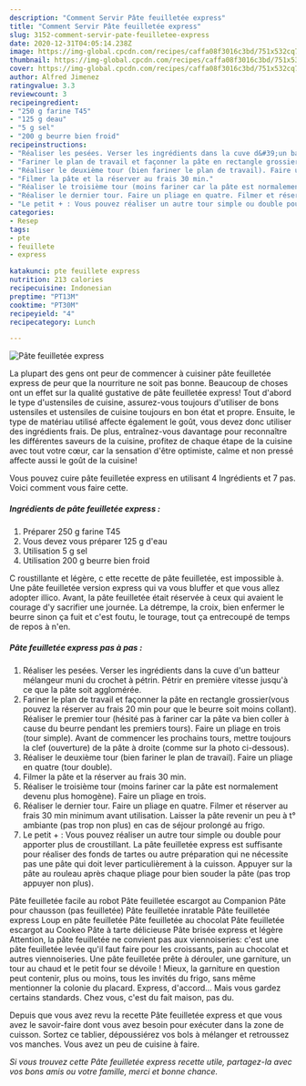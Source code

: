 ```yaml
---
description: "Comment Servir Pâte feuilletée express"
title: "Comment Servir Pâte feuilletée express"
slug: 3152-comment-servir-pate-feuilletee-express
date: 2020-12-31T04:05:14.238Z
image: https://img-global.cpcdn.com/recipes/caffa08f3016c3bd/751x532cq70/pate-feuilletee-express-photo-principale-de-la-recette.jpg
thumbnail: https://img-global.cpcdn.com/recipes/caffa08f3016c3bd/751x532cq70/pate-feuilletee-express-photo-principale-de-la-recette.jpg
cover: https://img-global.cpcdn.com/recipes/caffa08f3016c3bd/751x532cq70/pate-feuilletee-express-photo-principale-de-la-recette.jpg
author: Alfred Jimenez
ratingvalue: 3.3
reviewcount: 3
recipeingredient:
- "250 g farine T45"
- "125 g deau"
- "5 g sel"
- "200 g beurre bien froid"
recipeinstructions:
- "Réaliser les pesées. Verser les ingrédients dans la cuve d&#39;un batteur mélangeur muni du crochet à pétrin. Pétrir en première vitesse jusqu&#39;à ce que la pâte soit agglomérée."
- "Fariner le plan de travail et façonner la pâte en rectangle grossier(vous pouvez la réserver au frais 20 min pour que le beurre soit moins collant). Réaliser le premier tour (hésité pas à fariner car la pâte va bien coller à cause du beurre pendant les premiers tours). Faire un pliage en trois (tour simple). Avant de commencer les prochains tours, mettre toujours la clef (ouverture) de la pâte à droite (comme sur la photo ci-dessous)."
- "Réaliser le deuxième tour (bien fariner le plan de travail). Faire un pliage en quatre (tour double)."
- "Filmer la pâte et la réserver au frais 30 min."
- "Réaliser le troisième tour (moins fariner car la pâte est normalement devenu plus homogène). Faire un pliage en trois."
- "Réaliser le dernier tour. Faire un pliage en quatre. Filmer et réserver au frais 30 min minimum avant utilisation. Laisser la pâte revenir un peu à t° ambiante (pas trop non plus) en cas de séjour prolongé au frigo."
- "Le petit + : Vous pouvez réaliser un autre tour simple ou double pour apporter plus de croustillant. La pâte feuilletée express est suffisante pour réaliser des fonds de tartes ou autre préparation qui ne nécessite pas une pâte qui doit lever particulièrement à la cuisson. Appuyer sur la pâte au rouleau après chaque pliage pour bien souder la pâte (pas trop appuyer non plus)."
categories:
- Resep
tags:
- pte
- feuillete
- express

katakunci: pte feuillete express 
nutrition: 213 calories
recipecuisine: Indonesian
preptime: "PT13M"
cooktime: "PT30M"
recipeyield: "4"
recipecategory: Lunch

---
```



![Pâte feuilletée express](https://img-global.cpcdn.com/recipes/caffa08f3016c3bd/751x532cq70/pate-feuilletee-express-photo-principale-de-la-recette.jpg)

La plupart des gens ont peur de commencer à cuisiner pâte feuilletée express de peur que la nourriture ne soit pas bonne. Beaucoup de choses ont un effet sur la qualité gustative de pâte feuilletée express! Tout d'abord le type d'ustensiles de cuisine, assurez-vous toujours d'utiliser de bons ustensiles et ustensiles de cuisine toujours en bon état et propre. Ensuite, le type de matériau utilisé affecte également le goût, vous devez donc utiliser des ingrédients frais. De plus, entraînez-vous davantage pour reconnaître les différentes saveurs de la cuisine, profitez de chaque étape de la cuisine avec tout votre cœur, car la sensation d'être optimiste, calme et non pressé affecte aussi le goût de la cuisine!

<!--inarticleads1-->

Vous pouvez cuire pâte feuilletée express en utilisant 4 Ingrédients et 7 pas. Voici comment vous faire cette.

##### Ingrédients de pâte feuilletée express :

1. Préparer 250 g farine T45
1. Vous devez vous préparer 125 g d&#39;eau
1. Utilisation 5 g sel
1. Utilisation 200 g beurre bien froid


C roustillante et légère, c ette recette de pâte feuilletée, est impossible à. Une pâte feuilletée version express qui va vous bluffer et que vous allez adopter illico. Avant, la pâte feuilletée était réservée à ceux qui avaient le courage d&#39;y sacrifier une journée. La détrempe, la croix, bien enfermer le beurre sinon ça fuit et c&#39;est foutu, le tourage, tout ça entrecoupé de temps de repos à n&#39;en. 

<!--inarticleads2-->

##### Pâte feuilletée express pas à pas :

1. Réaliser les pesées. Verser les ingrédients dans la cuve d&#39;un batteur mélangeur muni du crochet à pétrin. Pétrir en première vitesse jusqu&#39;à ce que la pâte soit agglomérée.
1. Fariner le plan de travail et façonner la pâte en rectangle grossier(vous pouvez la réserver au frais 20 min pour que le beurre soit moins collant). Réaliser le premier tour (hésité pas à fariner car la pâte va bien coller à cause du beurre pendant les premiers tours). Faire un pliage en trois (tour simple). Avant de commencer les prochains tours, mettre toujours la clef (ouverture) de la pâte à droite (comme sur la photo ci-dessous).
1. Réaliser le deuxième tour (bien fariner le plan de travail). Faire un pliage en quatre (tour double).
1. Filmer la pâte et la réserver au frais 30 min.
1. Réaliser le troisième tour (moins fariner car la pâte est normalement devenu plus homogène). Faire un pliage en trois.
1. Réaliser le dernier tour. Faire un pliage en quatre. Filmer et réserver au frais 30 min minimum avant utilisation. Laisser la pâte revenir un peu à t° ambiante (pas trop non plus) en cas de séjour prolongé au frigo.
1. Le petit + : Vous pouvez réaliser un autre tour simple ou double pour apporter plus de croustillant. La pâte feuilletée express est suffisante pour réaliser des fonds de tartes ou autre préparation qui ne nécessite pas une pâte qui doit lever particulièrement à la cuisson. Appuyer sur la pâte au rouleau après chaque pliage pour bien souder la pâte (pas trop appuyer non plus).


Pâte feuilletée facile au robot Pâte feuilletée escargot au Companion Pâte pour chausson (pas feuilletée) Pâte feuilletée inratable Pâte feuilletée express Loup en pâte feuilletée Pâte feuilletée au chocolat Pâte feuilletée escargot au Cookeo Pâte à tarte délicieuse Pâte brisée express et légère Attention, la pâte feuilletée ne convient pas aux viennoiseries: c&#39;est une pâte feuilletée levée qu&#39;il faut faire pour les croissants, pain au chocolat et autres viennoiseries. Une pâte feuilletée prête à dérouler, une garniture, un tour au chaud et le petit four se dévoile ! Mieux, la garniture en question peut contenir, plus ou moins, tous les invités du frigo, sans même mentionner la colonie du placard. Express, d&#39;accord… Mais vous gardez certains standards. Chez vous, c&#39;est du fait maison, pas du. 

<!--inarticleads1-->

<p>
Depuis que vous avez revu la recette Pâte feuilletée express et que vous avez le savoir-faire dont vous avez besoin pour exécuter dans la zone de cuisson. Sortez ce tablier, dépoussiérez vos bols à mélanger et retroussez vos manches. Vous avez un peu de cuisine à faire.
</p>

<p>
<i>Si vous trouvez cette Pâte feuilletée express recette utile, partagez-la avec vos bons amis ou votre famille, merci et bonne chance.</i>
</p>
